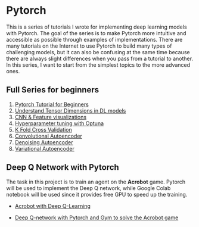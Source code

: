# Pytorch 

This is a series of tutorials I wrote for implementing deep learning models with Pytorch. The goal of the series is to make Pytorch more intuitive and accessible as possible through examples of implementations. There are many tutorials on the Internet to use Pytorch to build many types of challenging models, but it can also be confusing at the same time because there are always slight differences when you pass from a tutorial to another. In this series, I want to start from the simplest topics to the more advanced ones.

## Full Series for beginners

1. [Pytorch Tutorial for Beginners](https://pub.towardsai.net/pytorch-tutorial-for-beginners-8331afc552c4?sk=0649bb04ac7d5abc2fda549540152dd4)
2. [Understand Tensor Dimensions in DL models](https://pub.towardsai.net/understanding-tensor-dimensions-in-deep-learning-models-with-pytorch-4ee828693826?sk=aa7de6752ce0878f08b74958d5a2f95c)
3. [CNN & Feature visualizations](https://medium.com/dataseries/visualizing-the-feature-maps-and-filters-by-convolutional-neural-networks-e1462340518e?sk=ecff452e1e310a6fe3602e2b7f253caf)
4. [Hyperparameter tuning with Optuna](https://pub.towardsai.net/tuning-pytorch-hyperparameters-with-optuna-470edcfd4dc?sk=32b9bd9102debd319c351c0c4cca67a2)
5. [K Fold Cross Validation](https://medium.com/dataseries/k-fold-cross-validation-with-pytorch-and-sklearn-d094aa00105f?sk=2466aaedc4e454b89f880a32604a2e0a)
6. [Convolutional Autoencoder](https://medium.com/dataseries/convolutional-autoencoder-in-pytorch-on-mnist-dataset-d65145c132ac?sk=d1c99944c67c6a56b0b4e8c1a062cba6)
7. [Denoising Autoencoder](https://ai.plainenglish.io/denoising-autoencoder-in-pytorch-on-mnist-dataset-a76b8824e57e?sk=d81a3f6fdb0b19f25d52914031f26c5e)
8. [Variational Autoencoder](https://medium.com/dataseries/variational-autoencoder-with-pytorch-2d359cbf027b?sk=159e10d3402dbe868c849a560b66cdcb)

## Deep Q Network with Pytorch

The task in this project is to train an agent on the **Acrobot** game. Pytorch will be used to implement the Deep Q network, while Google Colab notebook will be used since it provides free GPU to speed up the training.

*  [Acrobot with Deep Q-Learning](https://www.analyticsvidhya.com/blog/2021/06/acrobot-with-deep-q-learning/)

* [Deep Q-network with Pytorch and Gym to solve the Acrobot game](https://towardsdatascience.com/deep-q-network-with-pytorch-and-gym-to-solve-acrobot-game-d677836bda9b?sk=b1f158d50a57da9f1e144b0056d2458d)
